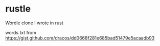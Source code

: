 # rustle
Wordle clone I wrote in rust

words.txt from https://gist.github.com/dracos/dd0668f281e685bad51479e5acaadb93